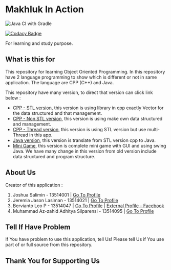 # Makhluk In Action

![Java CI with Gradle](https://github.com/berv-uni-project/Makhluk-In-Action/workflows/Java%20CI%20with%20Gradle/badge.svg)

[![Codacy Badge](https://api.codacy.com/project/badge/Grade/6872f42eb4234fbb9ae0bcd6141428d9)](https://app.codacy.com/app/berviantoleo/Makhluk-In-Action?utm_source=github.com&utm_medium=referral&utm_content=berv-uni-project/Makhluk-In-Action&utm_campaign=Badge_Grade_Settings)

For learning and study purpose.

## What is this for

This repository for learning Object Oriented Programming. In this repository have 2 language programming to show which is different or not in same application. The language are CPP (C++) and Java.

This repository have many version, to direct that version can click link below :

* [CPP - STL version](cpp/stl-version), this version is using library in cpp exactly Vector for the data structured and that management.
* [CPP - Non STL version](cpp/default-version), this version is using make own data structured and management.
* [CPP - Thread version](cpp/thread-version), this version is using STL version but use multi-Thread in this app.
* [Java version](java), this version is translate from STL version cpp to Java.
* [Mini Game](final-GUI), this version is complete mini game with GUI and using swing Java. We have many change in this version from old version include data structured and program structure.

## About Us

Creator of this application :

1. Joshua Salimin - 13514001 | [Go To Profile](http://github.com/JoshuaSalimin) 
2. Jeremia Jason Lasiman - 13514021 | [Go To Profile](http://github.com/JeremiaJ)
3. Bervianto Leo P - 13514047 | [Go To Profile](http://github.com/berviantoleo) | [External Profile - Facebook](https://www.facebook.com/profile.php?id=100000330768325)
4. Muhammad Az-zahid Adhitya Silparensi - 13514095 | [Go To Profile](http://github.com/Azzahid)

## Tell If Have Problem

If You have problem to use this application, tell Us! Please tell Us if You use part of or full source from this repository.

## Thank You for Supporting Us
